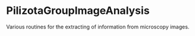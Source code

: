 # PilizotaGroupImageAnalysis
Various routines for the extracting of information from microscopy images. 
